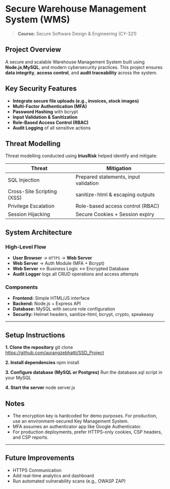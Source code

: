 #  Secure Warehouse Management System (WMS)

> **Course:** Secure Software Design & Engineering (CY-321)  

##  Project Overview

A secure and scalable Warehouse Management System built using **Node.js**,**MySQL**, and modern cybersecurity practices. This project ensures **data integrity**, **access control**, and **audit traceability** across the system.

##  Key Security Features
-  **Integrate secure file uploads (e.g., invoices, stock images)**
-  **Multi-Factor Authentication (MFA)**
-  **Password Hashing** with bcrypt
-  **Input Validation & Sanitization**
-  **Role-Based Access Control (RBAC)**
-  **Audit Logging** of all sensitive actions

##  Threat Modelling

Threat modelling conducted using **IriusRisk** helped identify and mitigate:

| Threat                    | Mitigation                                 |
|--------------------------|---------------------------------------------|
| SQL Injection            | Prepared statements, input validation       |
| Cross-Site Scripting (XSS)| sanitize-html & escaping outputs            |
| Privilege Escalation     | Role-based access control (RBAC)            |
| Session Hijacking        | Secure Cookies + Session expiry       |


##  System Architecture

###  High-Level Flow

- **User Browser** → `HTTPS` → **Web Server**
- **Web Server** → Auth Module (MFA + Bcrypt)
- **Web Server** ↔ Business Logic ↔ Encrypted Database
- **Audit Logger** logs all CRUD operations and access attempts

###  Components

- **Frontend:** Simple HTML/JS interface
- **Backend:** Node.js + Express API
- **Database:** MySQL with secure role configuration
- **Security:** Helmet headers, sanitize-html, bcrypt, crypto, speakeasy

---

##  Setup Instructions

 **1. Clone the repository**
git clone https://github.com/aurangzebhatti/SSD_Project

 **2. Install dependencies**
npm install

**3. Configure database (MySQL or Postgres)**
 Run the database.sql script in your MySQL

**4. Start the server**
node server.js


##  Notes

- The encryption key is hardcoded for demo purposes. For production, use an environment-secured Key Management System.
- MFA assumes an authenticator app like Google Authenticator.
- For production deployments, prefer HTTPS-only cookies, CSP headers, and CSP reports.

---

##  Future Improvements
- HTTPS Communication
- Add real-time analytics and dashboard
- Run automated vulnerability scans (e.g., OWASP ZAP)
